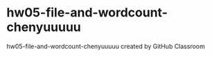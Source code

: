 # hw05-file-and-wordcount-chenyuuuuu
hw05-file-and-wordcount-chenyuuuuu created by GitHub Classroom
